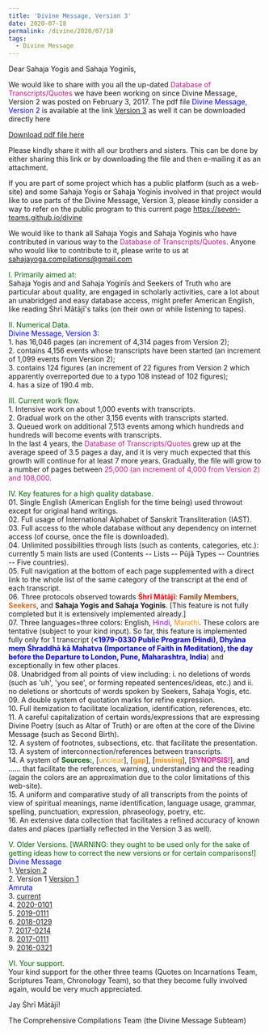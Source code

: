 ```yaml
---
title: 'Divine Message, Version 3'
date: 2020-07-18
permalink: /divine/2020/07/18
tags:
  - Divine Message
---
```

Dear Sahaja Yogis and Sahaja Yoginīs,  

We would like to share with you all the up-dated <font color="mediumvioletred">Database of Transcripts/Quotes</font> we have been working on since Divine Message, Version 2 was posted on February 3, 2017. The pdf file <font color="blue">Divine Message, Version 2</font> is available at the link
<a href="">Version 3</a>
as well it can be downloaded directly here 

[Download pdf file here](http://seven-teams.github.io/files/Divine_Message_Version3.pdf)

Please kindly share it with all our brothers and sisters. This can be done by either sharing this link or by downloading the file and then e-mailing it as an attachment.  

If you are part of some project which has a public platform (such as a web-site) and some Sahaja Yogis or Sahaja Yoginīs involved in that project would like to use parts of the Divine Message, Version 3, please kindly consider a way to refer on the public program to this current page https://seven-teams.github.io/divine

We would like to thank all Sahaja Yogis and Sahaja Yoginis who have contributed in various way to the <font color="mediumvioletred">Database of Transcripts/Quotes</font>. Anyone who would like to contribute to it, please write to us at sahajayoga.compilations@gmail.com

<p>
<font color="DarkGreen">I. Primarily aimed at:</font><br>
Sahaja Yogis and and Sahaja Yoginīs and Seekers of Truth who are particular about quality, are engaged in scholarly activities, care a lot about an unabridged and easy database access, might prefer American English, like reading Śhrī Mātājī's talks (on their own or while listening to tapes). 
</p>

<p>
<font color="DarkGreen">II. Numerical Data.</font><br>
<font color="blue"> Divine Message, Version 3:</font> <br>
1. has 16,046 pages (an increment of 4,314 pages from Version 2);<br>
2. contains 4,156 events whose transcripts have been started (an increment of 1,099 events from Version 2);<br>
3. contains 124 figures (an increment of 22 figures from Version 2 which apparently overreported due to a typo 108 instead of 102 figures);<br>
4. has a size of 190.4 mb.<br>
</p>

<p>
<font color="DarkGreen">III. Current work flow.</font><br>
1. Intensive work on about 1,000 events with transcripts.<br>
2. Gradual work on the other  3,156 events with transcripts started.<br>
3. Queued work on additional 7,513 events among which hundreds and hundreds will become events with transcripts.<br>
In the last 4 years, the <font color="mediumvioletred">Database of Transcripts/Quotes</font> grew up at the average speed of 3.5 pages a day, and it is very much expected that this growth will continue for at least 7 more years. Gradually, the file will grow to a number of pages between <font color="mediumvioletred">25,000 (an increment of 4,000 from Version 2) and 108,000.</font>
</p>

<p>
<font color="DarkGreen">IV. Key features for a high quality database.</font><br>
01. Single English (American English for the time being) used throwout except for original hand writings.<br>
02. Full usage of International Alphabet of Sanskrit Transliteration (IAST).<br>
03. Full access to the whole database without any dependency on internet access (of course, once the file is downloaded).<br>
04. Unlimited possibilities through lists (such as contents, categories, etc.): currently 5 main lists are used (Contents -- Lists -- Pūjā Types -- Countries -- Five countries).<br> 
05. Full navigation at the bottom of each page supplemented with a direct link to the whole list of the same category of the transcript at the end of each transcript.<br>
06. Three protocols observed towards <font color="red"><b>Śhrī Mātājī</b></font>: <font color="SaddleBrown"><b>Family Members</b></font>, <font color="Chocolate"><b>Seekers</b></font>, and <b>Sahaja Yogis and Sahaja Yoginīs</b>. [This feature is not fully completed but it is extensively implemented already.]<br>
07. Three languages=three colors: English, <font color="DarkViolet">Hindi</font>, <font color="DarkOrange">Marathi</font>. These colors are tentative (subject to your kind input). So far, this feature is implemented fully only for 1 transcript (<font color="blue"><b><1979-0330 Public Program (Hindi), Dhyāna meṃ Śhraddhā kā Mahatva (Importance of Faith in Meditation), the day before the Departure to London, Pune, Maharashtra, India</b></font>) and exceptionally in few other places.<br>
08. Unabridged from all points of view including: i. no deletions of words (such as 'uh', 'you see', or forming repeated sentences/ideas, etc.) and ii. no deletions or shortcuts of words spoken by Seekers, Sahaja Yogis, etc.<br>
09. A double system of quotation marks for refine expression.<br>
10. Full itemization to facilitate localization, identification, references, etc.<br>
11. A careful capitalization of certain words/expressions that are expressing Divine Poetry (such as Altar of Truth) or are often at the core of the Divine Message (such as Second Birth).<br>
12. A system of footnotes, subsections, etc. that facilitate the presentation.<br>
13. A system of interconnection/references between transcripts.<br>
14. A system of <font color="DarkGreen"><b>Sources:</b></font>, [<font color="DarkOrange">unclear</font>], [<font color="DarkOrange"><b>gap</b></font>], [<font color="DarkOrange"><b>missing</b></font>], [<font color="DeepPink"><b>SYNOPSIS!</b></font>], and ...... that facilitate the references, warning, understanding and the reading (again the colors are an approximation due to the color limitations of this web-site).<br>
15. A uniform and comparative study of all transcripts from the points of view of spiritual meanings, name identification, language usage, grammar, spelling, punctuation, expression, phraseology, poetry, etc.<br>
16. An extensive data collection that facilitates a refined accuracy of known dates and places (partially reflected in the Version 3 as well).<br>
</p>

<p>
<font color="DarkGreen">V. Older Versions. [WARNING: they ought to be used only for the sake of getting ideas how to correct the new versions or for certain comparisons!]</font><br>
<font color="blue"> Divine Message</font> <br>
1. <a href="https://drive.google.com/file/d/0B3izjZneKykscmg3cWRQR1E4dWM/view?usp=sharing">Version 2</a> <br>
2. Version 1 <a href="https://drive.google.com/file/d/0B3izjZneKyksd0Vtc2p3WWpwcjA/view?usp=sharing">Version 1</a><br>
<font color="blue"> Amruta</font> <br>
3. <a href="https://www.amruta.org/transcripts-and-translations/">current</a><br>
4. <a href="https://drive.google.com/file/d/1D2YJv38DcOU5fqCss8Co_eEmzBFpGAWX/view?usp=sharing">2020-0101</a><br>
5. <a href="https://drive.google.com/file/d/1et_hDoht_X9RvCL3arXYyj_pjIXjRgM5/view?usp=sharing">2019-0111</a><br>
6. <a href="https://drive.google.com/file/d/1tKEGId5BR0GE4ry57YNthXojlUVSgFGd/view?usp=sharing">2018-0129</a><br>
7. <a href="https://drive.google.com/file/d/1bqjkzvHJGkpfmgt5dhEYAvom2o2LOcG2/view?usp=sharing">2017-0214</a><br>
8. <a href="https://drive.google.com/file/d/14g0NeM1bE57AgakgFDgjOOnH4oiQ12CN/view?usp=sharing">2017-0111</a><br>
9. <a href="https://drive.google.com/file/d/1UX7OLZZfoPKtsKUS_WnavbpuSsHyrX1z/view?usp=sharing">2016-0321</a><br>
</p>

<p>
<font color="DarkGreen">VI. Your support.</font><br>
Your kind support for the other three teams (Quotes on Incarnations Team, Scriptures Team, Chronology Team), so that they become fully involved again, would be very much appreciated. 
</p>
 
Jay Śhrī Mātājī!

The Comprehensive Compilations Team (the Divine Message Subteam)